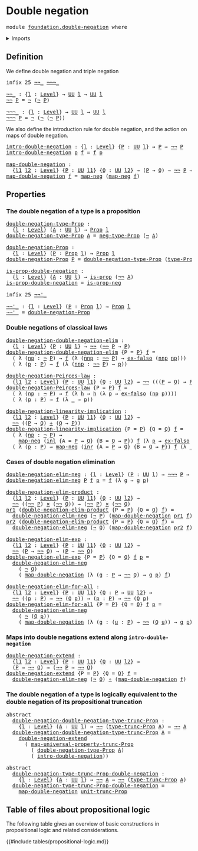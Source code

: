 # Double negation

<pre class="Agda"><a id="28" class="Keyword">module</a> <a id="35" href="foundation.double-negation.html" class="Module">foundation.double-negation</a> <a id="62" class="Keyword">where</a>
</pre>
<details><summary>Imports</summary>

<pre class="Agda"><a id="118" class="Keyword">open</a> <a id="123" class="Keyword">import</a> <a id="130" href="foundation.dependent-pair-types.html" class="Module">foundation.dependent-pair-types</a>
<a id="162" class="Keyword">open</a> <a id="167" class="Keyword">import</a> <a id="174" href="foundation.negation.html" class="Module">foundation.negation</a>
<a id="194" class="Keyword">open</a> <a id="199" class="Keyword">import</a> <a id="206" href="foundation.propositional-truncations.html" class="Module">foundation.propositional-truncations</a>
<a id="243" class="Keyword">open</a> <a id="248" class="Keyword">import</a> <a id="255" href="foundation.universe-levels.html" class="Module">foundation.universe-levels</a>

<a id="283" class="Keyword">open</a> <a id="288" class="Keyword">import</a> <a id="295" href="foundation-core.cartesian-product-types.html" class="Module">foundation-core.cartesian-product-types</a>
<a id="335" class="Keyword">open</a> <a id="340" class="Keyword">import</a> <a id="347" href="foundation-core.coproduct-types.html" class="Module">foundation-core.coproduct-types</a>
<a id="379" class="Keyword">open</a> <a id="384" class="Keyword">import</a> <a id="391" href="foundation-core.empty-types.html" class="Module">foundation-core.empty-types</a>
<a id="419" class="Keyword">open</a> <a id="424" class="Keyword">import</a> <a id="431" href="foundation-core.function-types.html" class="Module">foundation-core.function-types</a>
<a id="462" class="Keyword">open</a> <a id="467" class="Keyword">import</a> <a id="474" href="foundation-core.propositions.html" class="Module">foundation-core.propositions</a>
</pre>
</details>

## Definition

We define double negation and triple negation

<pre class="Agda"><a id="590" class="Keyword">infix</a> <a id="596" class="Number">25</a> <a id="599" href="foundation.double-negation.html#609" class="Function Operator">¬¬_</a> <a id="603" href="foundation.double-negation.html#657" class="Function Operator">¬¬¬_</a>

<a id="¬¬_"></a><a id="609" href="foundation.double-negation.html#609" class="Function Operator">¬¬_</a> <a id="613" class="Symbol">:</a> <a id="615" class="Symbol">{</a><a id="616" href="foundation.double-negation.html#616" class="Bound">l</a> <a id="618" class="Symbol">:</a> <a id="620" href="Agda.Primitive.html#742" class="Postulate">Level</a><a id="625" class="Symbol">}</a> <a id="627" class="Symbol">→</a> <a id="629" href="Agda.Primitive.html#388" class="Primitive">UU</a> <a id="632" href="foundation.double-negation.html#616" class="Bound">l</a> <a id="634" class="Symbol">→</a> <a id="636" href="Agda.Primitive.html#388" class="Primitive">UU</a> <a id="639" href="foundation.double-negation.html#616" class="Bound">l</a>
<a id="641" href="foundation.double-negation.html#609" class="Function Operator">¬¬</a> <a id="644" href="foundation.double-negation.html#644" class="Bound">P</a> <a id="646" class="Symbol">=</a> <a id="648" href="foundation-core.negation.html#595" class="Function Operator">¬</a> <a id="650" class="Symbol">(</a><a id="651" href="foundation-core.negation.html#595" class="Function Operator">¬</a> <a id="653" href="foundation.double-negation.html#644" class="Bound">P</a><a id="654" class="Symbol">)</a>

<a id="¬¬¬_"></a><a id="657" href="foundation.double-negation.html#657" class="Function Operator">¬¬¬_</a> <a id="662" class="Symbol">:</a> <a id="664" class="Symbol">{</a><a id="665" href="foundation.double-negation.html#665" class="Bound">l</a> <a id="667" class="Symbol">:</a> <a id="669" href="Agda.Primitive.html#742" class="Postulate">Level</a><a id="674" class="Symbol">}</a> <a id="676" class="Symbol">→</a> <a id="678" href="Agda.Primitive.html#388" class="Primitive">UU</a> <a id="681" href="foundation.double-negation.html#665" class="Bound">l</a> <a id="683" class="Symbol">→</a> <a id="685" href="Agda.Primitive.html#388" class="Primitive">UU</a> <a id="688" href="foundation.double-negation.html#665" class="Bound">l</a>
<a id="690" href="foundation.double-negation.html#657" class="Function Operator">¬¬¬</a> <a id="694" href="foundation.double-negation.html#694" class="Bound">P</a> <a id="696" class="Symbol">=</a> <a id="698" href="foundation-core.negation.html#595" class="Function Operator">¬</a> <a id="700" class="Symbol">(</a><a id="701" href="foundation-core.negation.html#595" class="Function Operator">¬</a> <a id="703" class="Symbol">(</a><a id="704" href="foundation-core.negation.html#595" class="Function Operator">¬</a> <a id="706" href="foundation.double-negation.html#694" class="Bound">P</a><a id="707" class="Symbol">))</a>
</pre>
We also define the introduction rule for double negation, and the action on maps
of double negation.

<pre class="Agda"><a id="intro-double-negation"></a><a id="825" href="foundation.double-negation.html#825" class="Function">intro-double-negation</a> <a id="847" class="Symbol">:</a> <a id="849" class="Symbol">{</a><a id="850" href="foundation.double-negation.html#850" class="Bound">l</a> <a id="852" class="Symbol">:</a> <a id="854" href="Agda.Primitive.html#742" class="Postulate">Level</a><a id="859" class="Symbol">}</a> <a id="861" class="Symbol">{</a><a id="862" href="foundation.double-negation.html#862" class="Bound">P</a> <a id="864" class="Symbol">:</a> <a id="866" href="Agda.Primitive.html#388" class="Primitive">UU</a> <a id="869" href="foundation.double-negation.html#850" class="Bound">l</a><a id="870" class="Symbol">}</a> <a id="872" class="Symbol">→</a> <a id="874" href="foundation.double-negation.html#862" class="Bound">P</a> <a id="876" class="Symbol">→</a> <a id="878" href="foundation.double-negation.html#609" class="Function Operator">¬¬</a> <a id="881" href="foundation.double-negation.html#862" class="Bound">P</a>
<a id="883" href="foundation.double-negation.html#825" class="Function">intro-double-negation</a> <a id="905" href="foundation.double-negation.html#905" class="Bound">p</a> <a id="907" href="foundation.double-negation.html#907" class="Bound">f</a> <a id="909" class="Symbol">=</a> <a id="911" href="foundation.double-negation.html#907" class="Bound">f</a> <a id="913" href="foundation.double-negation.html#905" class="Bound">p</a>

<a id="map-double-negation"></a><a id="916" href="foundation.double-negation.html#916" class="Function">map-double-negation</a> <a id="936" class="Symbol">:</a>
  <a id="940" class="Symbol">{</a><a id="941" href="foundation.double-negation.html#941" class="Bound">l1</a> <a id="944" href="foundation.double-negation.html#944" class="Bound">l2</a> <a id="947" class="Symbol">:</a> <a id="949" href="Agda.Primitive.html#742" class="Postulate">Level</a><a id="954" class="Symbol">}</a> <a id="956" class="Symbol">{</a><a id="957" href="foundation.double-negation.html#957" class="Bound">P</a> <a id="959" class="Symbol">:</a> <a id="961" href="Agda.Primitive.html#388" class="Primitive">UU</a> <a id="964" href="foundation.double-negation.html#941" class="Bound">l1</a><a id="966" class="Symbol">}</a> <a id="968" class="Symbol">{</a><a id="969" href="foundation.double-negation.html#969" class="Bound">Q</a> <a id="971" class="Symbol">:</a> <a id="973" href="Agda.Primitive.html#388" class="Primitive">UU</a> <a id="976" href="foundation.double-negation.html#944" class="Bound">l2</a><a id="978" class="Symbol">}</a> <a id="980" class="Symbol">→</a> <a id="982" class="Symbol">(</a><a id="983" href="foundation.double-negation.html#957" class="Bound">P</a> <a id="985" class="Symbol">→</a> <a id="987" href="foundation.double-negation.html#969" class="Bound">Q</a><a id="988" class="Symbol">)</a> <a id="990" class="Symbol">→</a> <a id="992" href="foundation.double-negation.html#609" class="Function Operator">¬¬</a> <a id="995" href="foundation.double-negation.html#957" class="Bound">P</a> <a id="997" class="Symbol">→</a> <a id="999" href="foundation.double-negation.html#609" class="Function Operator">¬¬</a> <a id="1002" href="foundation.double-negation.html#969" class="Bound">Q</a>
<a id="1004" href="foundation.double-negation.html#916" class="Function">map-double-negation</a> <a id="1024" href="foundation.double-negation.html#1024" class="Bound">f</a> <a id="1026" class="Symbol">=</a> <a id="1028" href="foundation-core.negation.html#643" class="Function">map-neg</a> <a id="1036" class="Symbol">(</a><a id="1037" href="foundation-core.negation.html#643" class="Function">map-neg</a> <a id="1045" href="foundation.double-negation.html#1024" class="Bound">f</a><a id="1046" class="Symbol">)</a>
</pre>
## Properties

### The double negation of a type is a proposition

<pre class="Agda"><a id="double-negation-type-Prop"></a><a id="1128" href="foundation.double-negation.html#1128" class="Function">double-negation-type-Prop</a> <a id="1154" class="Symbol">:</a>
  <a id="1158" class="Symbol">{</a><a id="1159" href="foundation.double-negation.html#1159" class="Bound">l</a> <a id="1161" class="Symbol">:</a> <a id="1163" href="Agda.Primitive.html#742" class="Postulate">Level</a><a id="1168" class="Symbol">}</a> <a id="1170" class="Symbol">(</a><a id="1171" href="foundation.double-negation.html#1171" class="Bound">A</a> <a id="1173" class="Symbol">:</a> <a id="1175" href="Agda.Primitive.html#388" class="Primitive">UU</a> <a id="1178" href="foundation.double-negation.html#1159" class="Bound">l</a><a id="1179" class="Symbol">)</a> <a id="1181" class="Symbol">→</a> <a id="1183" href="foundation-core.propositions.html#1153" class="Function">Prop</a> <a id="1188" href="foundation.double-negation.html#1159" class="Bound">l</a>
<a id="1190" href="foundation.double-negation.html#1128" class="Function">double-negation-type-Prop</a> <a id="1216" href="foundation.double-negation.html#1216" class="Bound">A</a> <a id="1218" class="Symbol">=</a> <a id="1220" href="foundation.negation.html#862" class="Function">neg-type-Prop</a> <a id="1234" class="Symbol">(</a><a id="1235" href="foundation-core.negation.html#595" class="Function Operator">¬</a> <a id="1237" href="foundation.double-negation.html#1216" class="Bound">A</a><a id="1238" class="Symbol">)</a>

<a id="double-negation-Prop"></a><a id="1241" href="foundation.double-negation.html#1241" class="Function">double-negation-Prop</a> <a id="1262" class="Symbol">:</a>
  <a id="1266" class="Symbol">{</a><a id="1267" href="foundation.double-negation.html#1267" class="Bound">l</a> <a id="1269" class="Symbol">:</a> <a id="1271" href="Agda.Primitive.html#742" class="Postulate">Level</a><a id="1276" class="Symbol">}</a> <a id="1278" class="Symbol">(</a><a id="1279" href="foundation.double-negation.html#1279" class="Bound">P</a> <a id="1281" class="Symbol">:</a> <a id="1283" href="foundation-core.propositions.html#1153" class="Function">Prop</a> <a id="1288" href="foundation.double-negation.html#1267" class="Bound">l</a><a id="1289" class="Symbol">)</a> <a id="1291" class="Symbol">→</a> <a id="1293" href="foundation-core.propositions.html#1153" class="Function">Prop</a> <a id="1298" href="foundation.double-negation.html#1267" class="Bound">l</a>
<a id="1300" href="foundation.double-negation.html#1241" class="Function">double-negation-Prop</a> <a id="1321" href="foundation.double-negation.html#1321" class="Bound">P</a> <a id="1323" class="Symbol">=</a> <a id="1325" href="foundation.double-negation.html#1128" class="Function">double-negation-type-Prop</a> <a id="1351" class="Symbol">(</a><a id="1352" href="foundation-core.propositions.html#1249" class="Function">type-Prop</a> <a id="1362" href="foundation.double-negation.html#1321" class="Bound">P</a><a id="1363" class="Symbol">)</a>

<a id="is-prop-double-negation"></a><a id="1366" href="foundation.double-negation.html#1366" class="Function">is-prop-double-negation</a> <a id="1390" class="Symbol">:</a>
  <a id="1394" class="Symbol">{</a><a id="1395" href="foundation.double-negation.html#1395" class="Bound">l</a> <a id="1397" class="Symbol">:</a> <a id="1399" href="Agda.Primitive.html#742" class="Postulate">Level</a><a id="1404" class="Symbol">}</a> <a id="1406" class="Symbol">{</a><a id="1407" href="foundation.double-negation.html#1407" class="Bound">A</a> <a id="1409" class="Symbol">:</a> <a id="1411" href="Agda.Primitive.html#388" class="Primitive">UU</a> <a id="1414" href="foundation.double-negation.html#1395" class="Bound">l</a><a id="1415" class="Symbol">}</a> <a id="1417" class="Symbol">→</a> <a id="1419" href="foundation-core.propositions.html#1029" class="Function">is-prop</a> <a id="1427" class="Symbol">(</a><a id="1428" href="foundation.double-negation.html#609" class="Function Operator">¬¬</a> <a id="1431" href="foundation.double-negation.html#1407" class="Bound">A</a><a id="1432" class="Symbol">)</a>
<a id="1434" href="foundation.double-negation.html#1366" class="Function">is-prop-double-negation</a> <a id="1458" class="Symbol">=</a> <a id="1460" href="foundation.negation.html#750" class="Function">is-prop-neg</a>

<a id="1473" class="Keyword">infix</a> <a id="1479" class="Number">25</a> <a id="1482" href="foundation.double-negation.html#1488" class="Function Operator">¬¬&#39;_</a>

<a id="¬¬&#39;_"></a><a id="1488" href="foundation.double-negation.html#1488" class="Function Operator">¬¬&#39;_</a> <a id="1493" class="Symbol">:</a> <a id="1495" class="Symbol">{</a><a id="1496" href="foundation.double-negation.html#1496" class="Bound">l</a> <a id="1498" class="Symbol">:</a> <a id="1500" href="Agda.Primitive.html#742" class="Postulate">Level</a><a id="1505" class="Symbol">}</a> <a id="1507" class="Symbol">(</a><a id="1508" href="foundation.double-negation.html#1508" class="Bound">P</a> <a id="1510" class="Symbol">:</a> <a id="1512" href="foundation-core.propositions.html#1153" class="Function">Prop</a> <a id="1517" href="foundation.double-negation.html#1496" class="Bound">l</a><a id="1518" class="Symbol">)</a> <a id="1520" class="Symbol">→</a> <a id="1522" href="foundation-core.propositions.html#1153" class="Function">Prop</a> <a id="1527" href="foundation.double-negation.html#1496" class="Bound">l</a>
<a id="1529" href="foundation.double-negation.html#1488" class="Function Operator">¬¬&#39;_</a> <a id="1534" class="Symbol">=</a> <a id="1536" href="foundation.double-negation.html#1241" class="Function">double-negation-Prop</a>
</pre>
### Double negations of classical laws

<pre class="Agda"><a id="double-negation-double-negation-elim"></a><a id="1610" href="foundation.double-negation.html#1610" class="Function">double-negation-double-negation-elim</a> <a id="1647" class="Symbol">:</a>
  <a id="1651" class="Symbol">{</a><a id="1652" href="foundation.double-negation.html#1652" class="Bound">l</a> <a id="1654" class="Symbol">:</a> <a id="1656" href="Agda.Primitive.html#742" class="Postulate">Level</a><a id="1661" class="Symbol">}</a> <a id="1663" class="Symbol">{</a><a id="1664" href="foundation.double-negation.html#1664" class="Bound">P</a> <a id="1666" class="Symbol">:</a> <a id="1668" href="Agda.Primitive.html#388" class="Primitive">UU</a> <a id="1671" href="foundation.double-negation.html#1652" class="Bound">l</a><a id="1672" class="Symbol">}</a> <a id="1674" class="Symbol">→</a> <a id="1676" href="foundation.double-negation.html#609" class="Function Operator">¬¬</a> <a id="1679" class="Symbol">(</a><a id="1680" href="foundation.double-negation.html#609" class="Function Operator">¬¬</a> <a id="1683" href="foundation.double-negation.html#1664" class="Bound">P</a> <a id="1685" class="Symbol">→</a> <a id="1687" href="foundation.double-negation.html#1664" class="Bound">P</a><a id="1688" class="Symbol">)</a>
<a id="1690" href="foundation.double-negation.html#1610" class="Function">double-negation-double-negation-elim</a> <a id="1727" class="Symbol">{</a><a id="1728" class="Argument">P</a> <a id="1730" class="Symbol">=</a> <a id="1732" href="foundation.double-negation.html#1732" class="Bound">P</a><a id="1733" class="Symbol">}</a> <a id="1735" href="foundation.double-negation.html#1735" class="Bound">f</a> <a id="1737" class="Symbol">=</a>
  <a id="1741" class="Symbol">(</a> <a id="1743" class="Symbol">λ</a> <a id="1745" class="Symbol">(</a><a id="1746" href="foundation.double-negation.html#1746" class="Bound">np</a> <a id="1749" class="Symbol">:</a> <a id="1751" href="foundation-core.negation.html#595" class="Function Operator">¬</a> <a id="1753" href="foundation.double-negation.html#1732" class="Bound">P</a><a id="1754" class="Symbol">)</a> <a id="1756" class="Symbol">→</a> <a id="1758" href="foundation.double-negation.html#1735" class="Bound">f</a> <a id="1760" class="Symbol">(λ</a> <a id="1763" class="Symbol">(</a><a id="1764" href="foundation.double-negation.html#1764" class="Bound">nnp</a> <a id="1768" class="Symbol">:</a> <a id="1770" href="foundation.double-negation.html#609" class="Function Operator">¬¬</a> <a id="1773" href="foundation.double-negation.html#1732" class="Bound">P</a><a id="1774" class="Symbol">)</a> <a id="1776" class="Symbol">→</a> <a id="1778" href="foundation-core.empty-types.html#904" class="Function">ex-falso</a> <a id="1787" class="Symbol">(</a><a id="1788" href="foundation.double-negation.html#1764" class="Bound">nnp</a> <a id="1792" href="foundation.double-negation.html#1746" class="Bound">np</a><a id="1794" class="Symbol">)))</a>
  <a id="1800" class="Symbol">(</a> <a id="1802" class="Symbol">λ</a> <a id="1804" class="Symbol">(</a><a id="1805" href="foundation.double-negation.html#1805" class="Bound">p</a> <a id="1807" class="Symbol">:</a> <a id="1809" href="foundation.double-negation.html#1732" class="Bound">P</a><a id="1810" class="Symbol">)</a> <a id="1812" class="Symbol">→</a> <a id="1814" href="foundation.double-negation.html#1735" class="Bound">f</a> <a id="1816" class="Symbol">(λ</a> <a id="1819" class="Symbol">(</a><a id="1820" href="foundation.double-negation.html#1820" class="Bound">nnp</a> <a id="1824" class="Symbol">:</a> <a id="1826" href="foundation.double-negation.html#609" class="Function Operator">¬¬</a> <a id="1829" href="foundation.double-negation.html#1732" class="Bound">P</a><a id="1830" class="Symbol">)</a> <a id="1832" class="Symbol">→</a> <a id="1834" href="foundation.double-negation.html#1805" class="Bound">p</a><a id="1835" class="Symbol">))</a>

<a id="double-negation-Peirces-law"></a><a id="1839" href="foundation.double-negation.html#1839" class="Function">double-negation-Peirces-law</a> <a id="1867" class="Symbol">:</a>
  <a id="1871" class="Symbol">{</a><a id="1872" href="foundation.double-negation.html#1872" class="Bound">l1</a> <a id="1875" href="foundation.double-negation.html#1875" class="Bound">l2</a> <a id="1878" class="Symbol">:</a> <a id="1880" href="Agda.Primitive.html#742" class="Postulate">Level</a><a id="1885" class="Symbol">}</a> <a id="1887" class="Symbol">{</a><a id="1888" href="foundation.double-negation.html#1888" class="Bound">P</a> <a id="1890" class="Symbol">:</a> <a id="1892" href="Agda.Primitive.html#388" class="Primitive">UU</a> <a id="1895" href="foundation.double-negation.html#1872" class="Bound">l1</a><a id="1897" class="Symbol">}</a> <a id="1899" class="Symbol">{</a><a id="1900" href="foundation.double-negation.html#1900" class="Bound">Q</a> <a id="1902" class="Symbol">:</a> <a id="1904" href="Agda.Primitive.html#388" class="Primitive">UU</a> <a id="1907" href="foundation.double-negation.html#1875" class="Bound">l2</a><a id="1909" class="Symbol">}</a> <a id="1911" class="Symbol">→</a> <a id="1913" href="foundation.double-negation.html#609" class="Function Operator">¬¬</a> <a id="1916" class="Symbol">(((</a><a id="1919" href="foundation.double-negation.html#1888" class="Bound">P</a> <a id="1921" class="Symbol">→</a> <a id="1923" href="foundation.double-negation.html#1900" class="Bound">Q</a><a id="1924" class="Symbol">)</a> <a id="1926" class="Symbol">→</a> <a id="1928" href="foundation.double-negation.html#1888" class="Bound">P</a><a id="1929" class="Symbol">)</a> <a id="1931" class="Symbol">→</a> <a id="1933" href="foundation.double-negation.html#1888" class="Bound">P</a><a id="1934" class="Symbol">)</a>
<a id="1936" href="foundation.double-negation.html#1839" class="Function">double-negation-Peirces-law</a> <a id="1964" class="Symbol">{</a><a id="1965" class="Argument">P</a> <a id="1967" class="Symbol">=</a> <a id="1969" href="foundation.double-negation.html#1969" class="Bound">P</a><a id="1970" class="Symbol">}</a> <a id="1972" href="foundation.double-negation.html#1972" class="Bound">f</a> <a id="1974" class="Symbol">=</a>
  <a id="1978" class="Symbol">(</a> <a id="1980" class="Symbol">λ</a> <a id="1982" class="Symbol">(</a><a id="1983" href="foundation.double-negation.html#1983" class="Bound">np</a> <a id="1986" class="Symbol">:</a> <a id="1988" href="foundation-core.negation.html#595" class="Function Operator">¬</a> <a id="1990" href="foundation.double-negation.html#1969" class="Bound">P</a><a id="1991" class="Symbol">)</a> <a id="1993" class="Symbol">→</a> <a id="1995" href="foundation.double-negation.html#1972" class="Bound">f</a> <a id="1997" class="Symbol">(λ</a> <a id="2000" href="foundation.double-negation.html#2000" class="Bound">h</a> <a id="2002" class="Symbol">→</a> <a id="2004" href="foundation.double-negation.html#2000" class="Bound">h</a> <a id="2006" class="Symbol">(λ</a> <a id="2009" href="foundation.double-negation.html#2009" class="Bound">p</a> <a id="2011" class="Symbol">→</a> <a id="2013" href="foundation-core.empty-types.html#904" class="Function">ex-falso</a> <a id="2022" class="Symbol">(</a><a id="2023" href="foundation.double-negation.html#1983" class="Bound">np</a> <a id="2026" href="foundation.double-negation.html#2009" class="Bound">p</a><a id="2027" class="Symbol">))))</a>
  <a id="2034" class="Symbol">(</a> <a id="2036" class="Symbol">λ</a> <a id="2038" class="Symbol">(</a><a id="2039" href="foundation.double-negation.html#2039" class="Bound">p</a> <a id="2041" class="Symbol">:</a> <a id="2043" href="foundation.double-negation.html#1969" class="Bound">P</a><a id="2044" class="Symbol">)</a> <a id="2046" class="Symbol">→</a> <a id="2048" href="foundation.double-negation.html#1972" class="Bound">f</a> <a id="2050" class="Symbol">(λ</a> <a id="2053" href="foundation.double-negation.html#2053" class="Bound">_</a> <a id="2055" class="Symbol">→</a> <a id="2057" href="foundation.double-negation.html#2039" class="Bound">p</a><a id="2058" class="Symbol">))</a>

<a id="double-negation-linearity-implication"></a><a id="2062" href="foundation.double-negation.html#2062" class="Function">double-negation-linearity-implication</a> <a id="2100" class="Symbol">:</a>
  <a id="2104" class="Symbol">{</a><a id="2105" href="foundation.double-negation.html#2105" class="Bound">l1</a> <a id="2108" href="foundation.double-negation.html#2108" class="Bound">l2</a> <a id="2111" class="Symbol">:</a> <a id="2113" href="Agda.Primitive.html#742" class="Postulate">Level</a><a id="2118" class="Symbol">}</a> <a id="2120" class="Symbol">{</a><a id="2121" href="foundation.double-negation.html#2121" class="Bound">P</a> <a id="2123" class="Symbol">:</a> <a id="2125" href="Agda.Primitive.html#388" class="Primitive">UU</a> <a id="2128" href="foundation.double-negation.html#2105" class="Bound">l1</a><a id="2130" class="Symbol">}</a> <a id="2132" class="Symbol">{</a><a id="2133" href="foundation.double-negation.html#2133" class="Bound">Q</a> <a id="2135" class="Symbol">:</a> <a id="2137" href="Agda.Primitive.html#388" class="Primitive">UU</a> <a id="2140" href="foundation.double-negation.html#2108" class="Bound">l2</a><a id="2142" class="Symbol">}</a> <a id="2144" class="Symbol">→</a>
  <a id="2148" href="foundation.double-negation.html#609" class="Function Operator">¬¬</a> <a id="2151" class="Symbol">((</a><a id="2153" href="foundation.double-negation.html#2121" class="Bound">P</a> <a id="2155" class="Symbol">→</a> <a id="2157" href="foundation.double-negation.html#2133" class="Bound">Q</a><a id="2158" class="Symbol">)</a> <a id="2160" href="foundation-core.coproduct-types.html#389" class="Datatype Operator">+</a> <a id="2162" class="Symbol">(</a><a id="2163" href="foundation.double-negation.html#2133" class="Bound">Q</a> <a id="2165" class="Symbol">→</a> <a id="2167" href="foundation.double-negation.html#2121" class="Bound">P</a><a id="2168" class="Symbol">))</a>
<a id="2171" href="foundation.double-negation.html#2062" class="Function">double-negation-linearity-implication</a> <a id="2209" class="Symbol">{</a><a id="2210" class="Argument">P</a> <a id="2212" class="Symbol">=</a> <a id="2214" href="foundation.double-negation.html#2214" class="Bound">P</a><a id="2215" class="Symbol">}</a> <a id="2217" class="Symbol">{</a><a id="2218" class="Argument">Q</a> <a id="2220" class="Symbol">=</a> <a id="2222" href="foundation.double-negation.html#2222" class="Bound">Q</a><a id="2223" class="Symbol">}</a> <a id="2225" href="foundation.double-negation.html#2225" class="Bound">f</a> <a id="2227" class="Symbol">=</a>
  <a id="2231" class="Symbol">(</a> <a id="2233" class="Symbol">λ</a> <a id="2235" class="Symbol">(</a><a id="2236" href="foundation.double-negation.html#2236" class="Bound">np</a> <a id="2239" class="Symbol">:</a> <a id="2241" href="foundation-core.negation.html#595" class="Function Operator">¬</a> <a id="2243" href="foundation.double-negation.html#2214" class="Bound">P</a><a id="2244" class="Symbol">)</a> <a id="2246" class="Symbol">→</a>
    <a id="2252" href="foundation-core.negation.html#643" class="Function">map-neg</a> <a id="2260" class="Symbol">(</a><a id="2261" href="foundation-core.coproduct-types.html#458" class="InductiveConstructor">inl</a> <a id="2265" class="Symbol">{</a><a id="2266" class="Argument">A</a> <a id="2268" class="Symbol">=</a> <a id="2270" href="foundation.double-negation.html#2214" class="Bound">P</a> <a id="2272" class="Symbol">→</a> <a id="2274" href="foundation.double-negation.html#2222" class="Bound">Q</a><a id="2275" class="Symbol">}</a> <a id="2277" class="Symbol">{</a><a id="2278" class="Argument">B</a> <a id="2280" class="Symbol">=</a> <a id="2282" href="foundation.double-negation.html#2222" class="Bound">Q</a> <a id="2284" class="Symbol">→</a> <a id="2286" href="foundation.double-negation.html#2214" class="Bound">P</a><a id="2287" class="Symbol">})</a> <a id="2290" href="foundation.double-negation.html#2225" class="Bound">f</a> <a id="2292" class="Symbol">(λ</a> <a id="2295" href="foundation.double-negation.html#2295" class="Bound">p</a> <a id="2297" class="Symbol">→</a> <a id="2299" href="foundation-core.empty-types.html#904" class="Function">ex-falso</a> <a id="2308" class="Symbol">(</a><a id="2309" href="foundation.double-negation.html#2236" class="Bound">np</a> <a id="2312" href="foundation.double-negation.html#2295" class="Bound">p</a><a id="2313" class="Symbol">)))</a>
  <a id="2319" class="Symbol">(</a> <a id="2321" class="Symbol">λ</a> <a id="2323" class="Symbol">(</a><a id="2324" href="foundation.double-negation.html#2324" class="Bound">p</a> <a id="2326" class="Symbol">:</a> <a id="2328" href="foundation.double-negation.html#2214" class="Bound">P</a><a id="2329" class="Symbol">)</a> <a id="2331" class="Symbol">→</a> <a id="2333" href="foundation-core.negation.html#643" class="Function">map-neg</a> <a id="2341" class="Symbol">(</a><a id="2342" href="foundation-core.coproduct-types.html#476" class="InductiveConstructor">inr</a> <a id="2346" class="Symbol">{</a><a id="2347" class="Argument">A</a> <a id="2349" class="Symbol">=</a> <a id="2351" href="foundation.double-negation.html#2214" class="Bound">P</a> <a id="2353" class="Symbol">→</a> <a id="2355" href="foundation.double-negation.html#2222" class="Bound">Q</a><a id="2356" class="Symbol">}</a> <a id="2358" class="Symbol">{</a><a id="2359" class="Argument">B</a> <a id="2361" class="Symbol">=</a> <a id="2363" href="foundation.double-negation.html#2222" class="Bound">Q</a> <a id="2365" class="Symbol">→</a> <a id="2367" href="foundation.double-negation.html#2214" class="Bound">P</a><a id="2368" class="Symbol">})</a> <a id="2371" href="foundation.double-negation.html#2225" class="Bound">f</a> <a id="2373" class="Symbol">(λ</a> <a id="2376" href="foundation.double-negation.html#2376" class="Bound">_</a> <a id="2378" class="Symbol">→</a> <a id="2380" href="foundation.double-negation.html#2324" class="Bound">p</a><a id="2381" class="Symbol">))</a>
</pre>
### Cases of double negation elimination

<pre class="Agda"><a id="double-negation-elim-neg"></a><a id="2439" href="foundation.double-negation.html#2439" class="Function">double-negation-elim-neg</a> <a id="2464" class="Symbol">:</a> <a id="2466" class="Symbol">{</a><a id="2467" href="foundation.double-negation.html#2467" class="Bound">l</a> <a id="2469" class="Symbol">:</a> <a id="2471" href="Agda.Primitive.html#742" class="Postulate">Level</a><a id="2476" class="Symbol">}</a> <a id="2478" class="Symbol">(</a><a id="2479" href="foundation.double-negation.html#2479" class="Bound">P</a> <a id="2481" class="Symbol">:</a> <a id="2483" href="Agda.Primitive.html#388" class="Primitive">UU</a> <a id="2486" href="foundation.double-negation.html#2467" class="Bound">l</a><a id="2487" class="Symbol">)</a> <a id="2489" class="Symbol">→</a> <a id="2491" href="foundation.double-negation.html#657" class="Function Operator">¬¬¬</a> <a id="2495" href="foundation.double-negation.html#2479" class="Bound">P</a> <a id="2497" class="Symbol">→</a> <a id="2499" href="foundation-core.negation.html#595" class="Function Operator">¬</a> <a id="2501" href="foundation.double-negation.html#2479" class="Bound">P</a>
<a id="2503" href="foundation.double-negation.html#2439" class="Function">double-negation-elim-neg</a> <a id="2528" href="foundation.double-negation.html#2528" class="Bound">P</a> <a id="2530" href="foundation.double-negation.html#2530" class="Bound">f</a> <a id="2532" href="foundation.double-negation.html#2532" class="Bound">p</a> <a id="2534" class="Symbol">=</a> <a id="2536" href="foundation.double-negation.html#2530" class="Bound">f</a> <a id="2538" class="Symbol">(λ</a> <a id="2541" href="foundation.double-negation.html#2541" class="Bound">g</a> <a id="2543" class="Symbol">→</a> <a id="2545" href="foundation.double-negation.html#2541" class="Bound">g</a> <a id="2547" href="foundation.double-negation.html#2532" class="Bound">p</a><a id="2548" class="Symbol">)</a>

<a id="double-negation-elim-product"></a><a id="2551" href="foundation.double-negation.html#2551" class="Function">double-negation-elim-product</a> <a id="2580" class="Symbol">:</a>
  <a id="2584" class="Symbol">{</a><a id="2585" href="foundation.double-negation.html#2585" class="Bound">l1</a> <a id="2588" href="foundation.double-negation.html#2588" class="Bound">l2</a> <a id="2591" class="Symbol">:</a> <a id="2593" href="Agda.Primitive.html#742" class="Postulate">Level</a><a id="2598" class="Symbol">}</a> <a id="2600" class="Symbol">{</a><a id="2601" href="foundation.double-negation.html#2601" class="Bound">P</a> <a id="2603" class="Symbol">:</a> <a id="2605" href="Agda.Primitive.html#388" class="Primitive">UU</a> <a id="2608" href="foundation.double-negation.html#2585" class="Bound">l1</a><a id="2610" class="Symbol">}</a> <a id="2612" class="Symbol">{</a><a id="2613" href="foundation.double-negation.html#2613" class="Bound">Q</a> <a id="2615" class="Symbol">:</a> <a id="2617" href="Agda.Primitive.html#388" class="Primitive">UU</a> <a id="2620" href="foundation.double-negation.html#2588" class="Bound">l2</a><a id="2622" class="Symbol">}</a> <a id="2624" class="Symbol">→</a>
  <a id="2628" href="foundation.double-negation.html#609" class="Function Operator">¬¬</a> <a id="2631" class="Symbol">((</a><a id="2633" href="foundation.double-negation.html#609" class="Function Operator">¬¬</a> <a id="2636" href="foundation.double-negation.html#2601" class="Bound">P</a><a id="2637" class="Symbol">)</a> <a id="2639" href="foundation-core.cartesian-product-types.html#585" class="Function Operator">×</a> <a id="2641" class="Symbol">(</a><a id="2642" href="foundation.double-negation.html#609" class="Function Operator">¬¬</a> <a id="2645" href="foundation.double-negation.html#2613" class="Bound">Q</a><a id="2646" class="Symbol">))</a> <a id="2649" class="Symbol">→</a> <a id="2651" class="Symbol">(</a><a id="2652" href="foundation.double-negation.html#609" class="Function Operator">¬¬</a> <a id="2655" href="foundation.double-negation.html#2601" class="Bound">P</a><a id="2656" class="Symbol">)</a> <a id="2658" href="foundation-core.cartesian-product-types.html#585" class="Function Operator">×</a> <a id="2660" class="Symbol">(</a><a id="2661" href="foundation.double-negation.html#609" class="Function Operator">¬¬</a> <a id="2664" href="foundation.double-negation.html#2613" class="Bound">Q</a><a id="2665" class="Symbol">)</a>
<a id="2667" href="foundation.dependent-pair-types.html#681" class="Field">pr1</a> <a id="2671" class="Symbol">(</a><a id="2672" href="foundation.double-negation.html#2551" class="Function">double-negation-elim-product</a> <a id="2701" class="Symbol">{</a><a id="2702" class="Argument">P</a> <a id="2704" class="Symbol">=</a> <a id="2706" href="foundation.double-negation.html#2706" class="Bound">P</a><a id="2707" class="Symbol">}</a> <a id="2709" class="Symbol">{</a><a id="2710" class="Argument">Q</a> <a id="2712" class="Symbol">=</a> <a id="2714" href="foundation.double-negation.html#2714" class="Bound">Q</a><a id="2715" class="Symbol">}</a> <a id="2717" href="foundation.double-negation.html#2717" class="Bound">f</a><a id="2718" class="Symbol">)</a> <a id="2720" class="Symbol">=</a>
  <a id="2724" href="foundation.double-negation.html#2439" class="Function">double-negation-elim-neg</a> <a id="2749" class="Symbol">(</a><a id="2750" href="foundation-core.negation.html#595" class="Function Operator">¬</a> <a id="2752" href="foundation.double-negation.html#2706" class="Bound">P</a><a id="2753" class="Symbol">)</a> <a id="2755" class="Symbol">(</a><a id="2756" href="foundation.double-negation.html#916" class="Function">map-double-negation</a> <a id="2776" href="foundation.dependent-pair-types.html#681" class="Field">pr1</a> <a id="2780" href="foundation.double-negation.html#2717" class="Bound">f</a><a id="2781" class="Symbol">)</a>
<a id="2783" href="foundation.dependent-pair-types.html#693" class="Field">pr2</a> <a id="2787" class="Symbol">(</a><a id="2788" href="foundation.double-negation.html#2551" class="Function">double-negation-elim-product</a> <a id="2817" class="Symbol">{</a><a id="2818" class="Argument">P</a> <a id="2820" class="Symbol">=</a> <a id="2822" href="foundation.double-negation.html#2822" class="Bound">P</a><a id="2823" class="Symbol">}</a> <a id="2825" class="Symbol">{</a><a id="2826" class="Argument">Q</a> <a id="2828" class="Symbol">=</a> <a id="2830" href="foundation.double-negation.html#2830" class="Bound">Q</a><a id="2831" class="Symbol">}</a> <a id="2833" href="foundation.double-negation.html#2833" class="Bound">f</a><a id="2834" class="Symbol">)</a> <a id="2836" class="Symbol">=</a>
  <a id="2840" href="foundation.double-negation.html#2439" class="Function">double-negation-elim-neg</a> <a id="2865" class="Symbol">(</a><a id="2866" href="foundation-core.negation.html#595" class="Function Operator">¬</a> <a id="2868" href="foundation.double-negation.html#2830" class="Bound">Q</a><a id="2869" class="Symbol">)</a> <a id="2871" class="Symbol">(</a><a id="2872" href="foundation.double-negation.html#916" class="Function">map-double-negation</a> <a id="2892" href="foundation.dependent-pair-types.html#693" class="Field">pr2</a> <a id="2896" href="foundation.double-negation.html#2833" class="Bound">f</a><a id="2897" class="Symbol">)</a>

<a id="double-negation-elim-exp"></a><a id="2900" href="foundation.double-negation.html#2900" class="Function">double-negation-elim-exp</a> <a id="2925" class="Symbol">:</a>
  <a id="2929" class="Symbol">{</a><a id="2930" href="foundation.double-negation.html#2930" class="Bound">l1</a> <a id="2933" href="foundation.double-negation.html#2933" class="Bound">l2</a> <a id="2936" class="Symbol">:</a> <a id="2938" href="Agda.Primitive.html#742" class="Postulate">Level</a><a id="2943" class="Symbol">}</a> <a id="2945" class="Symbol">{</a><a id="2946" href="foundation.double-negation.html#2946" class="Bound">P</a> <a id="2948" class="Symbol">:</a> <a id="2950" href="Agda.Primitive.html#388" class="Primitive">UU</a> <a id="2953" href="foundation.double-negation.html#2930" class="Bound">l1</a><a id="2955" class="Symbol">}</a> <a id="2957" class="Symbol">{</a><a id="2958" href="foundation.double-negation.html#2958" class="Bound">Q</a> <a id="2960" class="Symbol">:</a> <a id="2962" href="Agda.Primitive.html#388" class="Primitive">UU</a> <a id="2965" href="foundation.double-negation.html#2933" class="Bound">l2</a><a id="2967" class="Symbol">}</a> <a id="2969" class="Symbol">→</a>
  <a id="2973" href="foundation.double-negation.html#609" class="Function Operator">¬¬</a> <a id="2976" class="Symbol">(</a><a id="2977" href="foundation.double-negation.html#2946" class="Bound">P</a> <a id="2979" class="Symbol">→</a> <a id="2981" href="foundation.double-negation.html#609" class="Function Operator">¬¬</a> <a id="2984" href="foundation.double-negation.html#2958" class="Bound">Q</a><a id="2985" class="Symbol">)</a> <a id="2987" class="Symbol">→</a> <a id="2989" class="Symbol">(</a><a id="2990" href="foundation.double-negation.html#2946" class="Bound">P</a> <a id="2992" class="Symbol">→</a> <a id="2994" href="foundation.double-negation.html#609" class="Function Operator">¬¬</a> <a id="2997" href="foundation.double-negation.html#2958" class="Bound">Q</a><a id="2998" class="Symbol">)</a>
<a id="3000" href="foundation.double-negation.html#2900" class="Function">double-negation-elim-exp</a> <a id="3025" class="Symbol">{</a><a id="3026" class="Argument">P</a> <a id="3028" class="Symbol">=</a> <a id="3030" href="foundation.double-negation.html#3030" class="Bound">P</a><a id="3031" class="Symbol">}</a> <a id="3033" class="Symbol">{</a><a id="3034" class="Argument">Q</a> <a id="3036" class="Symbol">=</a> <a id="3038" href="foundation.double-negation.html#3038" class="Bound">Q</a><a id="3039" class="Symbol">}</a> <a id="3041" href="foundation.double-negation.html#3041" class="Bound">f</a> <a id="3043" href="foundation.double-negation.html#3043" class="Bound">p</a> <a id="3045" class="Symbol">=</a>
  <a id="3049" href="foundation.double-negation.html#2439" class="Function">double-negation-elim-neg</a>
    <a id="3078" class="Symbol">(</a> <a id="3080" href="foundation-core.negation.html#595" class="Function Operator">¬</a> <a id="3082" href="foundation.double-negation.html#3038" class="Bound">Q</a><a id="3083" class="Symbol">)</a>
    <a id="3089" class="Symbol">(</a> <a id="3091" href="foundation.double-negation.html#916" class="Function">map-double-negation</a> <a id="3111" class="Symbol">(λ</a> <a id="3114" class="Symbol">(</a><a id="3115" href="foundation.double-negation.html#3115" class="Bound">g</a> <a id="3117" class="Symbol">:</a> <a id="3119" href="foundation.double-negation.html#3030" class="Bound">P</a> <a id="3121" class="Symbol">→</a> <a id="3123" href="foundation.double-negation.html#609" class="Function Operator">¬¬</a> <a id="3126" href="foundation.double-negation.html#3038" class="Bound">Q</a><a id="3127" class="Symbol">)</a> <a id="3129" class="Symbol">→</a> <a id="3131" href="foundation.double-negation.html#3115" class="Bound">g</a> <a id="3133" href="foundation.double-negation.html#3043" class="Bound">p</a><a id="3134" class="Symbol">)</a> <a id="3136" href="foundation.double-negation.html#3041" class="Bound">f</a><a id="3137" class="Symbol">)</a>

<a id="double-negation-elim-for-all"></a><a id="3140" href="foundation.double-negation.html#3140" class="Function">double-negation-elim-for-all</a> <a id="3169" class="Symbol">:</a>
  <a id="3173" class="Symbol">{</a><a id="3174" href="foundation.double-negation.html#3174" class="Bound">l1</a> <a id="3177" href="foundation.double-negation.html#3177" class="Bound">l2</a> <a id="3180" class="Symbol">:</a> <a id="3182" href="Agda.Primitive.html#742" class="Postulate">Level</a><a id="3187" class="Symbol">}</a> <a id="3189" class="Symbol">{</a><a id="3190" href="foundation.double-negation.html#3190" class="Bound">P</a> <a id="3192" class="Symbol">:</a> <a id="3194" href="Agda.Primitive.html#388" class="Primitive">UU</a> <a id="3197" href="foundation.double-negation.html#3174" class="Bound">l1</a><a id="3199" class="Symbol">}</a> <a id="3201" class="Symbol">{</a><a id="3202" href="foundation.double-negation.html#3202" class="Bound">Q</a> <a id="3204" class="Symbol">:</a> <a id="3206" href="foundation.double-negation.html#3190" class="Bound">P</a> <a id="3208" class="Symbol">→</a> <a id="3210" href="Agda.Primitive.html#388" class="Primitive">UU</a> <a id="3213" href="foundation.double-negation.html#3177" class="Bound">l2</a><a id="3215" class="Symbol">}</a> <a id="3217" class="Symbol">→</a>
  <a id="3221" href="foundation.double-negation.html#609" class="Function Operator">¬¬</a> <a id="3224" class="Symbol">((</a><a id="3226" href="foundation.double-negation.html#3226" class="Bound">p</a> <a id="3228" class="Symbol">:</a> <a id="3230" href="foundation.double-negation.html#3190" class="Bound">P</a><a id="3231" class="Symbol">)</a> <a id="3233" class="Symbol">→</a> <a id="3235" href="foundation.double-negation.html#609" class="Function Operator">¬¬</a> <a id="3238" class="Symbol">(</a><a id="3239" href="foundation.double-negation.html#3202" class="Bound">Q</a> <a id="3241" href="foundation.double-negation.html#3226" class="Bound">p</a><a id="3242" class="Symbol">))</a> <a id="3245" class="Symbol">→</a> <a id="3247" class="Symbol">(</a><a id="3248" href="foundation.double-negation.html#3248" class="Bound">p</a> <a id="3250" class="Symbol">:</a> <a id="3252" href="foundation.double-negation.html#3190" class="Bound">P</a><a id="3253" class="Symbol">)</a> <a id="3255" class="Symbol">→</a> <a id="3257" href="foundation.double-negation.html#609" class="Function Operator">¬¬</a> <a id="3260" class="Symbol">(</a><a id="3261" href="foundation.double-negation.html#3202" class="Bound">Q</a> <a id="3263" href="foundation.double-negation.html#3248" class="Bound">p</a><a id="3264" class="Symbol">)</a>
<a id="3266" href="foundation.double-negation.html#3140" class="Function">double-negation-elim-for-all</a> <a id="3295" class="Symbol">{</a><a id="3296" class="Argument">P</a> <a id="3298" class="Symbol">=</a> <a id="3300" href="foundation.double-negation.html#3300" class="Bound">P</a><a id="3301" class="Symbol">}</a> <a id="3303" class="Symbol">{</a><a id="3304" class="Argument">Q</a> <a id="3306" class="Symbol">=</a> <a id="3308" href="foundation.double-negation.html#3308" class="Bound">Q</a><a id="3309" class="Symbol">}</a> <a id="3311" href="foundation.double-negation.html#3311" class="Bound">f</a> <a id="3313" href="foundation.double-negation.html#3313" class="Bound">p</a> <a id="3315" class="Symbol">=</a>
  <a id="3319" href="foundation.double-negation.html#2439" class="Function">double-negation-elim-neg</a>
    <a id="3348" class="Symbol">(</a> <a id="3350" href="foundation-core.negation.html#595" class="Function Operator">¬</a> <a id="3352" class="Symbol">(</a><a id="3353" href="foundation.double-negation.html#3308" class="Bound">Q</a> <a id="3355" href="foundation.double-negation.html#3313" class="Bound">p</a><a id="3356" class="Symbol">))</a>
    <a id="3363" class="Symbol">(</a> <a id="3365" href="foundation.double-negation.html#916" class="Function">map-double-negation</a> <a id="3385" class="Symbol">(λ</a> <a id="3388" class="Symbol">(</a><a id="3389" href="foundation.double-negation.html#3389" class="Bound">g</a> <a id="3391" class="Symbol">:</a> <a id="3393" class="Symbol">(</a><a id="3394" href="foundation.double-negation.html#3394" class="Bound">u</a> <a id="3396" class="Symbol">:</a> <a id="3398" href="foundation.double-negation.html#3300" class="Bound">P</a><a id="3399" class="Symbol">)</a> <a id="3401" class="Symbol">→</a> <a id="3403" href="foundation.double-negation.html#609" class="Function Operator">¬¬</a> <a id="3406" class="Symbol">(</a><a id="3407" href="foundation.double-negation.html#3308" class="Bound">Q</a> <a id="3409" href="foundation.double-negation.html#3394" class="Bound">u</a><a id="3410" class="Symbol">))</a> <a id="3413" class="Symbol">→</a> <a id="3415" href="foundation.double-negation.html#3389" class="Bound">g</a> <a id="3417" href="foundation.double-negation.html#3313" class="Bound">p</a><a id="3418" class="Symbol">)</a> <a id="3420" href="foundation.double-negation.html#3311" class="Bound">f</a><a id="3421" class="Symbol">)</a>
</pre>
### Maps into double negations extend along `intro-double-negation`

<pre class="Agda"><a id="double-negation-extend"></a><a id="3505" href="foundation.double-negation.html#3505" class="Function">double-negation-extend</a> <a id="3528" class="Symbol">:</a>
  <a id="3532" class="Symbol">{</a><a id="3533" href="foundation.double-negation.html#3533" class="Bound">l1</a> <a id="3536" href="foundation.double-negation.html#3536" class="Bound">l2</a> <a id="3539" class="Symbol">:</a> <a id="3541" href="Agda.Primitive.html#742" class="Postulate">Level</a><a id="3546" class="Symbol">}</a> <a id="3548" class="Symbol">{</a><a id="3549" href="foundation.double-negation.html#3549" class="Bound">P</a> <a id="3551" class="Symbol">:</a> <a id="3553" href="Agda.Primitive.html#388" class="Primitive">UU</a> <a id="3556" href="foundation.double-negation.html#3533" class="Bound">l1</a><a id="3558" class="Symbol">}</a> <a id="3560" class="Symbol">{</a><a id="3561" href="foundation.double-negation.html#3561" class="Bound">Q</a> <a id="3563" class="Symbol">:</a> <a id="3565" href="Agda.Primitive.html#388" class="Primitive">UU</a> <a id="3568" href="foundation.double-negation.html#3536" class="Bound">l2</a><a id="3570" class="Symbol">}</a> <a id="3572" class="Symbol">→</a>
  <a id="3576" class="Symbol">(</a><a id="3577" href="foundation.double-negation.html#3549" class="Bound">P</a> <a id="3579" class="Symbol">→</a> <a id="3581" href="foundation.double-negation.html#609" class="Function Operator">¬¬</a> <a id="3584" href="foundation.double-negation.html#3561" class="Bound">Q</a><a id="3585" class="Symbol">)</a> <a id="3587" class="Symbol">→</a> <a id="3589" class="Symbol">(</a><a id="3590" href="foundation.double-negation.html#609" class="Function Operator">¬¬</a> <a id="3593" href="foundation.double-negation.html#3549" class="Bound">P</a> <a id="3595" class="Symbol">→</a> <a id="3597" href="foundation.double-negation.html#609" class="Function Operator">¬¬</a> <a id="3600" href="foundation.double-negation.html#3561" class="Bound">Q</a><a id="3601" class="Symbol">)</a>
<a id="3603" href="foundation.double-negation.html#3505" class="Function">double-negation-extend</a> <a id="3626" class="Symbol">{</a><a id="3627" class="Argument">P</a> <a id="3629" class="Symbol">=</a> <a id="3631" href="foundation.double-negation.html#3631" class="Bound">P</a><a id="3632" class="Symbol">}</a> <a id="3634" class="Symbol">{</a><a id="3635" class="Argument">Q</a> <a id="3637" class="Symbol">=</a> <a id="3639" href="foundation.double-negation.html#3639" class="Bound">Q</a><a id="3640" class="Symbol">}</a> <a id="3642" href="foundation.double-negation.html#3642" class="Bound">f</a> <a id="3644" class="Symbol">=</a>
  <a id="3648" href="foundation.double-negation.html#2439" class="Function">double-negation-elim-neg</a> <a id="3673" class="Symbol">(</a><a id="3674" href="foundation-core.negation.html#595" class="Function Operator">¬</a> <a id="3676" href="foundation.double-negation.html#3639" class="Bound">Q</a><a id="3677" class="Symbol">)</a> <a id="3679" href="foundation-core.function-types.html#455" class="Function Operator">∘</a> <a id="3681" class="Symbol">(</a><a id="3682" href="foundation.double-negation.html#916" class="Function">map-double-negation</a> <a id="3702" href="foundation.double-negation.html#3642" class="Bound">f</a><a id="3703" class="Symbol">)</a>
</pre>
### The double negation of a type is logically equivalent to the double negation of its propositional truncation

<pre class="Agda"><a id="3832" class="Keyword">abstract</a>
  <a id="double-negation-double-negation-type-trunc-Prop"></a><a id="3843" href="foundation.double-negation.html#3843" class="Function">double-negation-double-negation-type-trunc-Prop</a> <a id="3891" class="Symbol">:</a>
    <a id="3897" class="Symbol">{</a><a id="3898" href="foundation.double-negation.html#3898" class="Bound">l</a> <a id="3900" class="Symbol">:</a> <a id="3902" href="Agda.Primitive.html#742" class="Postulate">Level</a><a id="3907" class="Symbol">}</a> <a id="3909" class="Symbol">(</a><a id="3910" href="foundation.double-negation.html#3910" class="Bound">A</a> <a id="3912" class="Symbol">:</a> <a id="3914" href="Agda.Primitive.html#388" class="Primitive">UU</a> <a id="3917" href="foundation.double-negation.html#3898" class="Bound">l</a><a id="3918" class="Symbol">)</a> <a id="3920" class="Symbol">→</a> <a id="3922" href="foundation.double-negation.html#609" class="Function Operator">¬¬</a> <a id="3925" class="Symbol">(</a><a id="3926" href="foundation.propositional-truncations.html#1478" class="Function">type-trunc-Prop</a> <a id="3942" href="foundation.double-negation.html#3910" class="Bound">A</a><a id="3943" class="Symbol">)</a> <a id="3945" class="Symbol">→</a> <a id="3947" href="foundation.double-negation.html#609" class="Function Operator">¬¬</a> <a id="3950" href="foundation.double-negation.html#3910" class="Bound">A</a>
  <a id="3954" href="foundation.double-negation.html#3843" class="Function">double-negation-double-negation-type-trunc-Prop</a> <a id="4002" href="foundation.double-negation.html#4002" class="Bound">A</a> <a id="4004" class="Symbol">=</a>
    <a id="4010" href="foundation.double-negation.html#3505" class="Function">double-negation-extend</a>
      <a id="4039" class="Symbol">(</a> <a id="4041" href="foundation.propositional-truncations.html#5409" class="Function">map-universal-property-trunc-Prop</a>
        <a id="4083" class="Symbol">(</a> <a id="4085" href="foundation.double-negation.html#1128" class="Function">double-negation-type-Prop</a> <a id="4111" href="foundation.double-negation.html#4002" class="Bound">A</a><a id="4112" class="Symbol">)</a>
        <a id="4122" class="Symbol">(</a> <a id="4124" href="foundation.double-negation.html#825" class="Function">intro-double-negation</a><a id="4145" class="Symbol">))</a>

<a id="4149" class="Keyword">abstract</a>
  <a id="double-negation-type-trunc-Prop-double-negation"></a><a id="4160" href="foundation.double-negation.html#4160" class="Function">double-negation-type-trunc-Prop-double-negation</a> <a id="4208" class="Symbol">:</a>
    <a id="4214" class="Symbol">{</a><a id="4215" href="foundation.double-negation.html#4215" class="Bound">l</a> <a id="4217" class="Symbol">:</a> <a id="4219" href="Agda.Primitive.html#742" class="Postulate">Level</a><a id="4224" class="Symbol">}</a> <a id="4226" class="Symbol">{</a><a id="4227" href="foundation.double-negation.html#4227" class="Bound">A</a> <a id="4229" class="Symbol">:</a> <a id="4231" href="Agda.Primitive.html#388" class="Primitive">UU</a> <a id="4234" href="foundation.double-negation.html#4215" class="Bound">l</a><a id="4235" class="Symbol">}</a> <a id="4237" class="Symbol">→</a> <a id="4239" href="foundation.double-negation.html#609" class="Function Operator">¬¬</a> <a id="4242" href="foundation.double-negation.html#4227" class="Bound">A</a> <a id="4244" class="Symbol">→</a> <a id="4246" href="foundation.double-negation.html#609" class="Function Operator">¬¬</a> <a id="4249" class="Symbol">(</a><a id="4250" href="foundation.propositional-truncations.html#1478" class="Function">type-trunc-Prop</a> <a id="4266" href="foundation.double-negation.html#4227" class="Bound">A</a><a id="4267" class="Symbol">)</a>
  <a id="4271" href="foundation.double-negation.html#4160" class="Function">double-negation-type-trunc-Prop-double-negation</a> <a id="4319" class="Symbol">=</a>
    <a id="4325" href="foundation.double-negation.html#916" class="Function">map-double-negation</a> <a id="4345" href="foundation.propositional-truncations.html#1562" class="Function">unit-trunc-Prop</a>
</pre>
## Table of files about propositional logic

The following table gives an overview of basic constructions in propositional
logic and related considerations.

{{#include tables/propositional-logic.md}}
